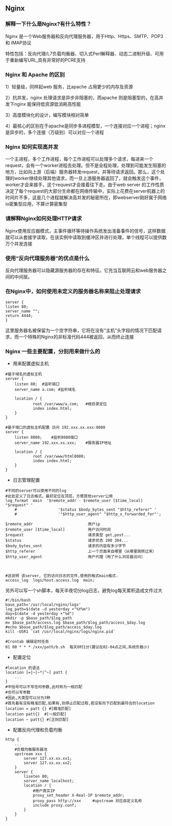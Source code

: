 ## Nginx

### 解释一下什么是Nginx?有什么特性？

Nginx 是一个Web服务器和反向代理服务器，用于Http、Https、SMTP、POP3 和 IMAP协议

特性包括：反向代理/L7负载均衡器、切入式Perl解释器、动态二进制升级、可用于重新编写URL,具有非常好的PCRE支持



### Nginx 和 Apache 的区别

1）轻量级，同样起web 服务，比apache 占用更少的内存及资源

 2）抗并发，nginx 处理请求是异步非阻塞的，而apache 则是阻塞型的，在高并发下nginx 能保持低资源低消耗高性能

 3）高度模块化的设计，编写模块相对简单 

 4）最核心的区别在于apache是同步多进程模型，一个连接对应一个进程；nginx是异步的，多个连接（万级别）可以对应一个进程



### Nginx 如何实现高并发

一个主进程，多个工作进程，每个工作进程可以处理多个请求，每进来一个request，会有一个worker进程去处理。但不是全程处理，处理到可能发生阻塞的地方，比如向上游（后端）服务器转发request，并等待请求返回。那么，这个处理的worker继续处理其他请求，而一旦上游服务器返回了，就会触发这个事件，worker才会来接手，这个request才会接着往下走。由于web server 的工作性质决定了每个request的大部分生命都在网络传输中，实际上花费在server机器上的时间片不多，这是几个进程就解决高并发的秘密所在，即webserver刚好属于网络io密集型应用，不算计算密集型 



### 请解释Nginx如何处理HTTP请求

Nginx使用反应器模式，主事件循环等待操作系统发出准备事件的信号，这样数据就可以从套接字读取，在该实例中读取到缓冲区并进行处理，单个线程可以提供数万个并发连接



### 使用“反向代理服务器”的优点是什么

反向代理服务器可以隐藏源服务器的存在和特征。它充当互联网云和web服务器之间的中间层。



### 在Nginx中，如何使用未定义的服务器名称来阻止处理请求

```
server {
listen 80; 
server_name "";
return 4444;
}
```

这里服务器名被保留为一个空字符串，它将在没有“主机”头字段的情况下匹配请求，而一个特殊的Nginx的非标准代码444被返回，从而终止连接



### Nginx 一些主要配置，分别用来做什么的

- 用来配置虚拟主机

```shell
#基于域名的虚拟主机
server {
    listen 80;  #监听端口
    server_name a.com; #监听域名

    location / {
            root /var/www/a.com;   #根目录定位
            index index.html;
    }
}

#基于端口的虚拟主机配置 访问 192.xxx.xx.xxx:8080
server {
    listen 8080;    #监听8080端口
    server_name 192.xxx.xx.xxx;    #服务器IP地址

    location / {
            root /var/www/html8080;
            index index.html;
    }
}
```

- 日志管理配置

```shell
#不同的server可以使用不同的log
#此处定义了日志格式，最好定位在顶层，方便其他server公用
log_format  main  '$remote_addr - $remote_user [$time_local] "$request" '
    #                  '$status $body_bytes_sent "$http_referer" '
    #                  '"$http_user_agent" "$http_x_forwarded_for"';

$remote_addr                        用户ip
$remote_user [$time_local]          用户访问时间
$request                            请求类型 get,post...
$status                             请求状态 200 304...
$body_bytes_sent                    请求的内容有多少字节
$http_referer                       上一个页面来自哪里（从哪里跳转过来）
$http_user_agent                    用户代理（用了什么浏览器访问）



#这说明 该server, 它的访问日志的文件,使用的格式main格式.
access_log  logs/host.access.log  main;
```

另外可以写一个sh脚本，每天半夜切分log日志，避免log每天累积造成文件过大

``` shell
#!/bin/bash
base_path='/usr/local/nginx/logs'
log_path=$(date -d yesterday +"%Y%m")
day=$(date -d yesterday +"%d")
mkdir -p $base_path/$log_path
mv $base_path/access.log $base_path/$log_path/access_$day.log
#echo $base_path/$log_path/access_$day.log
kill -USR1 `cat /usr/local/nginx/logs/nginx.pid`

#Crontab 编辑定时任务
01 00 * * * /xxx/path/b.sh  每天0时1分(建议在02-04点之间,系统负载小)

```

- 配置定位

```shell
#location 的语法
location [=|~|~*|^~] patt {
    ...
}
#中括号可以不写任何参数,此时称为一般匹配
#也可以写参数
#因此,大类型可以分为3种
#首先看有没有精准匹配,如果有,则停止匹配过程,若没有向下匹配到最符合的location
location = patt {} #[精准匹配]
location patt{}  #[一般匹配]
location ~ patt{} #[正则匹配]
```

- 配置反向代理和负载均衡

```shell
http {
    ...
    #负载均衡服务器池
    upstream xxx {
        server 127.xx.xx.xx1;
        server 127.xx.xx.xx2;
    }
    server {
        liseten 80;
        server_name localhost;
        location / {
            #用户真实IP
            proxy_set_header X-Real-IP $remote_addr;
            proxy_pass http://xxx     #upstream 对应自定义名称
            include proxy.conf;  
        }
    }
}
```


